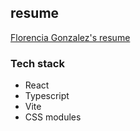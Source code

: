 ## resume

[Florencia Gonzalez's resume](https://rightonhana.github.io/resume/)

### Tech stack
- React
- Typescript
- Vite
- CSS modules
